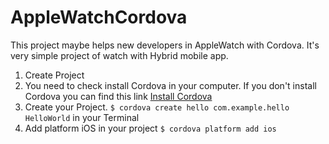 # AppleWatchCordova

This project maybe helps new developers in AppleWatch with Cordova. It's very simple project of watch with Hybrid mobile app.

1. Create Project
  1. You need to check install Cordova in your computer. If you don't install Cordova you can find this link [Install Cordova](https://cordova.apache.org/docs/en/4.0.0/guide_cli_index.md.html)
  2. Create your Project.
        `$ cordova create hello com.example.hello HelloWorld` in your Terminal
  3. Add platform iOS in your project `$ cordova platform add ios`
